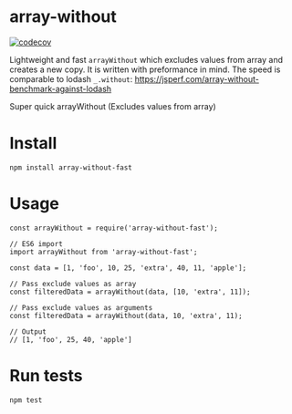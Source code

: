 # array-without
[![codecov](https://codecov.io/gh/ardeshireshghi/array-without/branch/master/graph/badge.svg)](https://codecov.io/gh/ardeshireshghi/array-without)

Lightweight and fast `arrayWithout` which excludes values from array and creates a new copy. It is written with preformance in mind. The speed is comparable to lodash `_.without`: https://jsperf.com/array-without-benchmark-against-lodash

Super quick arrayWithout (Excludes values from array)

# Install
`npm install array-without-fast`

# Usage
```
const arrayWithout = require('array-without-fast');

// ES6 import
import arrayWithout from 'array-without-fast';

const data = [1, 'foo', 10, 25, 'extra', 40, 11, 'apple'];

// Pass exclude values as array
const filteredData = arrayWithout(data, [10, 'extra', 11]);

// Pass exclude values as arguments
const filteredData = arrayWithout(data, 10, 'extra', 11);

// Output
// [1, 'foo', 25, 40, 'apple']
```

# Run tests
`npm test`
